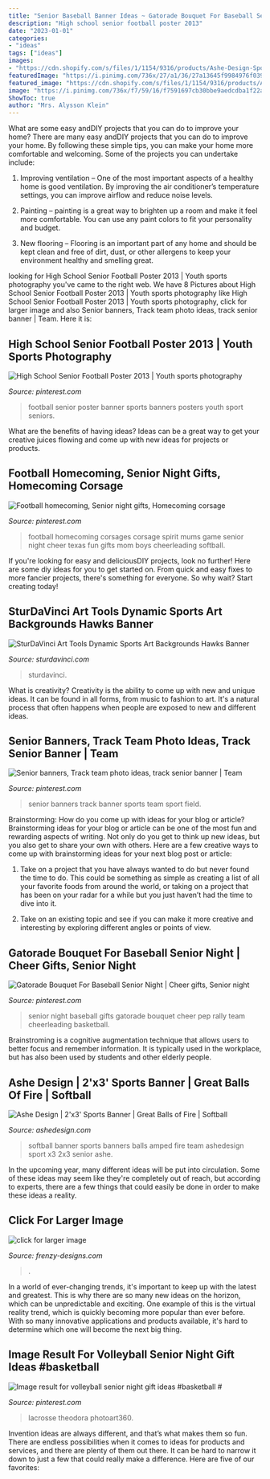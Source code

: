 ```yaml
---
title: "Senior Baseball Banner Ideas ~ Gatorade Bouquet For Baseball Senior Night"
description: "High school senior football poster 2013"
date: "2023-01-01"
categories:
- "ideas"
tags: ["ideas"]
images:
- "https://cdn.shopify.com/s/files/1/1154/9316/products/Ashe-Design-Sports-Banner-Great-Balls-Softball-2x3_54c2d1c9-a839-48ad-a28f-6ccc1d28c61b_grande.jpg?v=1490844445"
featuredImage: "https://i.pinimg.com/736x/27/a1/36/27a13645f9984976f039f63b41b2dbcf--football-gift-football-posters.jpg"
featured_image: "https://cdn.shopify.com/s/files/1/1154/9316/products/Ashe-Design-Sports-Banner-Great-Balls-Softball-2x3_54c2d1c9-a839-48ad-a28f-6ccc1d28c61b_grande.jpg?v=1490844445"
image: "https://i.pinimg.com/736x/f7/59/16/f7591697cb30bbe9aedcdba1f22a5e66.jpg"
ShowToc: true
author: "Mrs. Alysson Klein"
---
```



What are some easy andDIY projects that you can do to improve your home?
There are many easy andDIY projects that you can do to improve your home. By following these simple tips, you can make your home more comfortable and welcoming. Some of the projects you can undertake include:
1. Improving ventilation – One of the most important aspects of a healthy home is good ventilation. By improving the air conditioner’s temperature settings, you can improve airflow and reduce noise levels.

2. Painting – painting is a great way to brighten up a room and make it feel more comfortable. You can use any paint colors to fit your personality and budget.

3. New flooring – Flooring is an important part of any home and should be kept clean and free of dirt, dust, or other allergens to keep your environment healthy and smelling great.

	

		
looking for High School Senior Football Poster 2013 | Youth sports photography you've came to the right web. We have 8 Pictures about High School Senior Football Poster 2013 | Youth sports photography like High School Senior Football Poster 2013 | Youth sports photography, click for larger image and also Senior banners, Track team photo ideas, track senior banner | Team. Here it is:
		
    
## High School Senior Football Poster 2013 | Youth Sports Photography

<img loading=lazy src="https://i.pinimg.com/736x/27/a1/36/27a13645f9984976f039f63b41b2dbcf--football-gift-football-posters.jpg" onerror="this.onerror=null;this.src='https://tse1.mm.bing.net/th?id=OIP.MJowHbYZKGciXzbb0VzZ2wHaLu&amp;pid=15.1';" alt="High School Senior Football Poster 2013 | Youth sports photography">

_Source: pinterest.com_

>football senior poster banner sports banners posters youth sport seniors. 

	

What are the benefits of having ideas?
Ideas can be a great way to get your creative juices flowing and come up with new ideas for projects or products.

    
## Football Homecoming, Senior Night Gifts, Homecoming Corsage

<img loading=lazy src="https://i.pinimg.com/736x/e9/b0/4e/e9b04ef32a1c7038bcd30e067f81faf1--football-spirit-football-art.jpg" onerror="this.onerror=null;this.src='https://tse4.mm.bing.net/th?id=OIP.GxhkAYLA7JBwTosAjqF19QHaJ3&amp;pid=15.1';" alt="Football homecoming, Senior night gifts, Homecoming corsage">

_Source: pinterest.com_

>football homecoming corsages corsage spirit mums game senior night cheer texas fun gifts mom boys cheerleading softball. 

	

If you're looking for easy and deliciousDIY projects, look no further! Here are some diy ideas for you to get started on. From quick and easy fixes to more fancier projects, there's something for everyone. So why wait? Start creating today!

    
## SturDaVinci Art Tools Dynamic Sports Art Backgrounds Hawks Banner

<img loading=lazy src="https://sturdavinci.com/wp-content/uploads/edd/2015/05/Hawks-Banner.jpg" onerror="this.onerror=null;this.src='https://tse2.mm.bing.net/th?id=OIP.laTchwRdRnWcB0Un4N1gbAHaMF&amp;pid=15.1';" alt="SturDaVinci Art Tools Dynamic Sports Art Backgrounds Hawks Banner">

_Source: sturdavinci.com_

>sturdavinci. 

	

What is creativity?
Creativity is the ability to come up with new and unique ideas. It can be found in all forms, from music to fashion to art. It's a natural process that often happens when people are exposed to new and different ideas.

    
## Senior Banners, Track Team Photo Ideas, Track Senior Banner | Team

<img loading=lazy src="https://i.pinimg.com/736x/e1/5c/0a/e15c0a16484a2aeb881140af3f666a51.jpg" onerror="this.onerror=null;this.src='https://tse3.mm.bing.net/th?id=OIP._zr-dTBAFJM128W9bOS8UQHaJ3&amp;pid=15.1';" alt="Senior banners, Track team photo ideas, track senior banner | Team">

_Source: pinterest.com_

>senior banners track banner sports team sport field. 

	

Brainstorming: How do you come up with ideas for your blog or article?
Brainstorming ideas for your blog or article can be one of the most fun and rewarding aspects of writing. Not only do you get to think up new ideas, but you also get to share your own with others. Here are a few creative ways to come up with brainstorming ideas for your next blog post or article:
1. Take on a project that you have always wanted to do but never found the time to do. This could be something as simple as creating a list of all your favorite foods from around the world, or taking on a project that has been on your radar for a while but you just haven’t had the time to dive into it.

2. Take on an existing topic and see if you can make it more creative and interesting by exploring different angles or points of view.

    
## Gatorade Bouquet For Baseball Senior Night | Cheer Gifts, Senior Night

<img loading=lazy src="https://i.pinimg.com/736x/f7/59/16/f7591697cb30bbe9aedcdba1f22a5e66.jpg" onerror="this.onerror=null;this.src='https://tse4.mm.bing.net/th?id=OIP.MkNFVUIXG-o8T_n6IhbeqgHaNK&amp;pid=15.1';" alt="Gatorade Bouquet For Baseball Senior Night | Cheer gifts, Senior night">

_Source: pinterest.com_

>senior night baseball gifts gatorade bouquet cheer pep rally team cheerleading basketball. 

	

Brainstroming is a cognitive augmentation technique that allows users to better focus and remember information. It is typically used in the workplace, but has also been used by students and other elderly people.

    
## Ashe Design | 2&#039;x3&#039; Sports Banner | Great Balls Of Fire | Softball

<img loading=lazy src="https://cdn.shopify.com/s/files/1/1154/9316/products/Ashe-Design-Sports-Banner-Great-Balls-Softball-2x3_54c2d1c9-a839-48ad-a28f-6ccc1d28c61b_grande.jpg?v=1490844445" onerror="this.onerror=null;this.src='https://tse3.mm.bing.net/th?id=OIP.WjmzihRZDk02zz6NGoCICwHaHa&amp;pid=15.1';" alt="Ashe Design | 2&#039;x3&#039; Sports Banner | Great Balls of Fire | Softball">

_Source: ashedesign.com_

>softball banner sports banners balls amped fire team ashedesign sport x3 2x3 senior ashe. 

	

In the upcoming year, many different ideas will be put into circulation. Some of these ideas may seem like they're completely out of reach, but according to experts, there are a few things that could easily be done in order to make these ideas a reality.

    
## Click For Larger Image

<img loading=lazy src="http://www.frenzy-designs.com/store/sc_images/products/1783_large_image.jpg" onerror="this.onerror=null;this.src='https://tse2.mm.bing.net/th?id=OIP.VNaKjfCp9YxUhIYuB92i-AAAAA&amp;pid=15.1';" alt="click for larger image">

_Source: frenzy-designs.com_

>. 

	

In a world of ever-changing trends, it's important to keep up with the latest and greatest. This is why there are so many new ideas on the horizon, which can be unpredictable and exciting. One example of this is the virtual reality trend, which is quickly becoming more popular than ever before. With so many innovative applications and products available, it's hard to determine which one will become the next big thing.

    
## Image Result For Volleyball Senior Night Gift Ideas #basketball #

<img loading=lazy src="https://i.pinimg.com/originals/d1/9c/03/d19c0380198efc9dc4ed2cd043540eb9.jpg" onerror="this.onerror=null;this.src='https://tse4.mm.bing.net/th?id=OIP.MvMfbq_EgJJ4bHym6qHrdwHaLH&amp;pid=15.1';" alt="Image result for volleyball senior night gift ideas #basketball #">

_Source: pinterest.com_

>lacrosse theodora photoart360. 

	

Invention ideas are always different, and that’s what makes them so fun. There are endless possibilities when it comes to ideas for products and services, and there are plenty of them out there. It can be hard to narrow it down to just a few that could really make a difference. Here are five of our favorites: 

